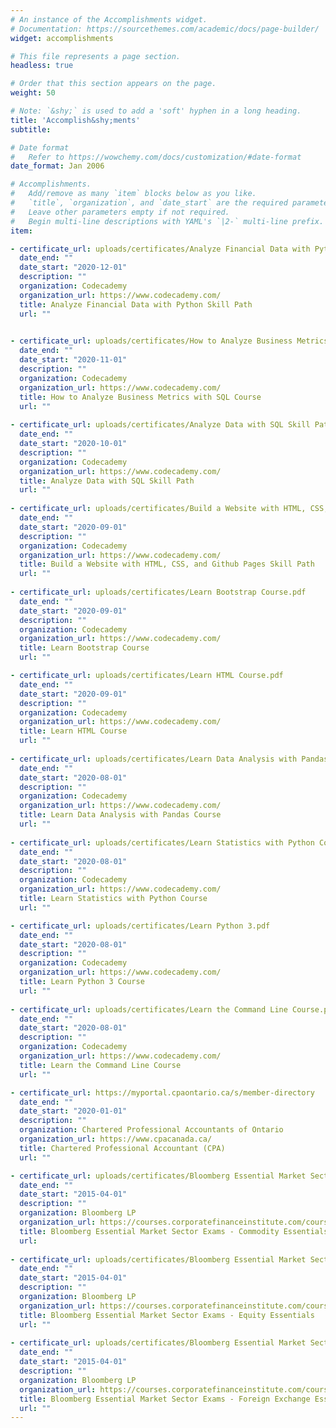 ```yaml
---
# An instance of the Accomplishments widget.
# Documentation: https://sourcethemes.com/academic/docs/page-builder/
widget: accomplishments

# This file represents a page section.
headless: true

# Order that this section appears on the page.
weight: 50

# Note: `&shy;` is used to add a 'soft' hyphen in a long heading.
title: 'Accomplish&shy;ments'
subtitle:

# Date format
#   Refer to https://wowchemy.com/docs/customization/#date-format
date_format: Jan 2006

# Accomplishments.
#   Add/remove as many `item` blocks below as you like.
#   `title`, `organization`, and `date_start` are the required parameters.
#   Leave other parameters empty if not required.
#   Begin multi-line descriptions with YAML's `|2-` multi-line prefix.
item:

- certificate_url: uploads/certificates/Analyze Financial Data with Python.pdf
  date_end: ""
  date_start: "2020-12-01"
  description: ""
  organization: Codecademy
  organization_url: https://www.codecademy.com/
  title: Analyze Financial Data with Python Skill Path
  url: ""
  

- certificate_url: uploads/certificates/How to Analyze Business Metrics with SQL Course.pdf
  date_end: ""
  date_start: "2020-11-01"
  description: ""
  organization: Codecademy
  organization_url: https://www.codecademy.com/
  title: How to Analyze Business Metrics with SQL Course
  url: ""
  
- certificate_url: uploads/certificates/Analyze Data with SQL Skill Path.pdf
  date_end: ""
  date_start: "2020-10-01"
  description: ""
  organization: Codecademy
  organization_url: https://www.codecademy.com/
  title: Analyze Data with SQL Skill Path
  url: ""
 
- certificate_url: uploads/certificates/Build a Website with HTML, CSS, and Github.pdf
  date_end: ""
  date_start: "2020-09-01"
  description: ""
  organization: Codecademy
  organization_url: https://www.codecademy.com/
  title: Build a Website with HTML, CSS, and Github Pages Skill Path
  url: ""
  
- certificate_url: uploads/certificates/Learn Bootstrap Course.pdf
  date_end: ""
  date_start: "2020-09-01"
  description: ""
  organization: Codecademy
  organization_url: https://www.codecademy.com/
  title: Learn Bootstrap Course
  url: ""

- certificate_url: uploads/certificates/Learn HTML Course.pdf
  date_end: ""
  date_start: "2020-09-01"
  description: ""
  organization: Codecademy
  organization_url: https://www.codecademy.com/
  title: Learn HTML Course
  url: ""
  
- certificate_url: uploads/certificates/Learn Data Analysis with Pandas Course.pdf 
  date_end: ""
  date_start: "2020-08-01"
  description: ""
  organization: Codecademy
  organization_url: https://www.codecademy.com/
  title: Learn Data Analysis with Pandas Course
  url: ""
  
- certificate_url: uploads/certificates/Learn Statistics with Python Course.pdf 
  date_end: ""
  date_start: "2020-08-01"
  description: ""
  organization: Codecademy
  organization_url: https://www.codecademy.com/
  title: Learn Statistics with Python Course
  url: ""

- certificate_url: uploads/certificates/Learn Python 3.pdf 
  date_end: ""
  date_start: "2020-08-01"
  description: ""
  organization: Codecademy
  organization_url: https://www.codecademy.com/
  title: Learn Python 3 Course
  url: ""
  
- certificate_url: uploads/certificates/Learn the Command Line Course.pdf 
  date_end: ""
  date_start: "2020-08-01"
  description: ""
  organization: Codecademy
  organization_url: https://www.codecademy.com/
  title: Learn the Command Line Course
  url: ""

- certificate_url: https://myportal.cpaontario.ca/s/member-directory
  date_end: ""
  date_start: "2020-01-01"
  description: ""
  organization: Chartered Professional Accountants of Ontario
  organization_url: https://www.cpacanada.ca/
  title: Chartered Professional Accountant (CPA)
  url: ""

- certificate_url: uploads/certificates/Bloomberg Essential Market Sector Exams - Commodity Essentials.pdf 
  date_end: ""
  date_start: "2015-04-01"
  description: ""
  organization: Bloomberg LP
  organization_url: https://courses.corporatefinanceinstitute.com/courses/bloomberg-essentials
  title: Bloomberg Essential Market Sector Exams - Commodity Essentials
  url: 
  
- certificate_url: uploads/certificates/Bloomberg Essential Market Sector Exams - Equity Essentials.pdf
  date_end: ""
  date_start: "2015-04-01"
  description: ""
  organization: Bloomberg LP
  organization_url: https://courses.corporatefinanceinstitute.com/courses/bloomberg-essentials
  title: Bloomberg Essential Market Sector Exams - Equity Essentials
  url: ""
  
- certificate_url: uploads/certificates/Bloomberg Essential Market Sector Exams - FX Essentials.pdf
  date_end: ""
  date_start: "2015-04-01"
  description: ""
  organization: Bloomberg LP
  organization_url: https://courses.corporatefinanceinstitute.com/courses/bloomberg-essentials
  title: Bloomberg Essential Market Sector Exams - Foreign Exchange Essentials
  url: ""
---
```

